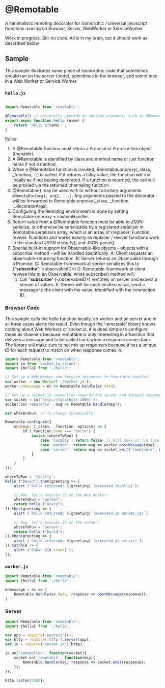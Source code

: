 # @Remotable
A minimalistic remoting decorator for isomorphic / universal javascript functions running on Browser, Server, WebWorker or ServiceWorker

Work in progress. Still no code. All is in my brain, but it should work as described below.

## Sample

This sample illustrates some piece of isomorphic code that sometimes should run on the server (node), sometimes in the browser, and sometimes in a Web Worker or Service Worker.

### `hello.js`

```js

import Remotable from 'remotable';

@Remotable() // Optionally provide an options argument, such as @Remotable({runat: 'server'})
export async function hello (name) {
    return `Hello ${name}!`;
}

```

Rules:

1. A @Remotable function must return a Promise or Promise-like object (thenable).
2. A @Remotable is identified by class and method name or just function name if not a method.
3. When a @Remotable function is invoked, Remotable.onproxy(_class, _function, ...) is called. If it returns a falsy value, the function will run locally as if not beeing decorated. If a function is returned, the call will be proxied via the returned channeling function.
4. @Remotable() may be used with or without arbritary arguments `@Remotable(arg1, arg2, ...)`. Any arguments passed to the decorator will be forwarded to  Remotable.onproxy(_class, _function, ...decoratorArgs).
5. Configuring the Remoting environment is done by setting Remotable.onproxy = customHandler.
6. Return value from a @Remotable function must be able to JSON-serialize, or otherwise be serializable by a registered serializer in Remotable.serializers array, which is an array of {replacer: Function, reviver: Function} and works exactly as replacer / reviver functions work in the standard JSON.stringify() and JSON.parse().
7. Special built-in support for Observable-like objects - objects with a subscribe method - will be handled specifically:
   A: Client requests an observable-returning function.
   B: Server returns an Observable through a Promise.
   C: Remotable-framework at server serializes this to {"__subscribe__": &lt;observableID&gt;}
   D: Remotable-framework at client revives this to an Observable, whos subscribe() method will:
      1. Call "__subscribe__" (&lt;observableID&gt;) remotely on server and expect a stream of values.
   E: Server will for each emitted value, send a message to the client with the value, identified with the connection ID.

### Browser Code

This sample calls the hello function locally, on worker and on server and in all three cases alerts the result. Even though the 'remotable' library knows nothing about Web Workers or socket.io, it is dead simple to configure those as channels because remotable is only interesting in a function that delivers a message and to be called back when a response comes back. The library will make sure to not mix up responses because it has a unique ID for each request to match on when response comes in.

```js
import Remotable from 'remotable';
import io from 'socket.io-client';
import {hello} from './hello';

// Set up a Web Worker and forward responses to Remotable.handle().
var worker = new Worker('./worker.js');
worker.onmessage = ev => Remotable.handle(ev.data);

// Set up a socket.io connection towards the server and forward responses the same way.
var socket = io('http://localhost:3000/');
socket.on('remotable', msg => Remotable.handle(msg));

var whereToRun; // To change dynamically

Remotable.configure({
    onproxy: (_class, _function, options) => {
        if (_function.name === 'hello') {
            switch (whereToRun) {
                case 'locally': return false; // Will make it run locally.
                case 'worker': return msg => worker.postMessage(msg);
                case 'server': return msg => socket.emit('remotable', msg);
            }
        }
    }
});

whereToRun = 'locally';
hello ("David").then(greeting => {
    alert (`hello returned: ${greeting} (executed locally)`);
    
    // Now, let's execute it on the Web Worker:
    whereToRun = "worker";
    return hello ("David");
}).then(greeting => {
    alert (`hello returned: ${greeting} (executed in worker.js)`);
    
    // Now, let's execute it on the server:
    whereToRun = "server";
    return hello ("David");
}).then(greeting => {
    alert (`hello returned: ${greeting} (executed at server)`);
}).catch(e => {
    alert (`Oops: ${e.stack}`);
});

```

### `worker.js`

```js
import Remotable from 'remotable';
import {hello} from './hello';

onmessage = ev => {
    Remotable.handle(ev.data, response => postMessage(response));
}

```

### Server
```js
import Remotable from 'remotable';
import {hello} from './hello';

var app = require('express')();
var http = require('http').Server(app);
var io = require('socket.io')(http);

io.on('connection', function(socket){
    socket.on('remotable', function(msg){
        Remotable.handle(msg, response => socket.emit(response);
    });  
});

http.listen(3000);

```
